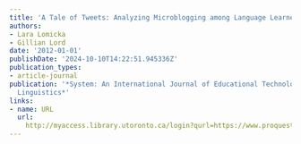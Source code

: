 ```yaml
---
title: 'A Tale of Tweets: Analyzing Microblogging among Language Learners'
authors:
- Lara Lomicka
- Gillian Lord
date: '2012-01-01'
publishDate: '2024-10-10T14:22:51.945336Z'
publication_types:
- article-journal
publication: '*System: An International Journal of Educational Technology and Applied
  Linguistics*'
links:
- name: URL
  url: 
    http://myaccess.library.utoronto.ca/login?qurl=https://www.proquest.com/docview/1011395670?accountid=14771&bdid=38382&_bd=dqRnD1FQilgUE6%2Bb7vKmFx66HiE%3D
---
```

